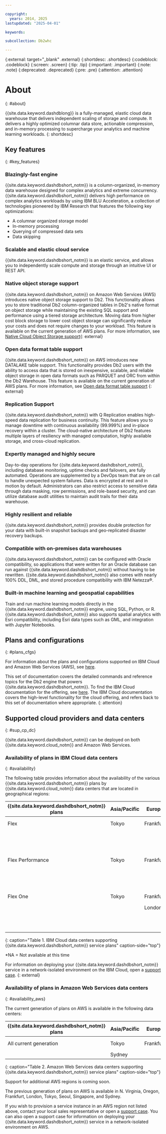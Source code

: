 ```yaml
---

copyright:
  years: 2014, 2025
lastupdated: "2025-04-01"

keywords:

subcollection: Db2whc

---
```


 
{:external: target="_blank" .external} 
{:shortdesc: .shortdesc}
{:codeblock: .codeblock}
{:screen: .screen}
{:tip: .tip}
{:important: .important}
{:note: .note}
{:deprecated: .deprecated}
{:pre: .pre}
{:attention: .attention}

# About 
{: #about}

{{site.data.keyword.dashdblong}} is a fully-managed, elastic cloud data warehouse that delivers independent scaling of storage and compute. It delivers a highly optimized columnar data store, actionable compression, and in-memory processing to supercharge your analytics and machine learning workloads.
{: shortdesc}

## Key features 
{: #key_features}

### Blazingly-fast engine

{{site.data.keyword.dashdbshort_notm}} is a column-organized, in-memory data warehouse designed for complex analytics and extreme concurrency. {{site.data.keyword.dashdbshort_notm}} delivers high performance on complex analytics workloads by using IBM BLU Acceleration, a collection of technologies pioneered by IBM Research that features the following key optimizations: 
- A columnar organized storage model 
- In-memory processing 
- Querying of compressed data sets
- Data skipping

### Scalable and elastic cloud service

{{site.data.keyword.dashdbshort_notm}} is an elastic service, and allows you to independently scale compute and storage through an intuitive UI or REST API.

### Native object storage support 

{{site.data.keyword.dashdbshort_notm}} on Amazon Web Services (AWS) introduces native object storage support to Db2. This functionality allows you to store traditional Db2 column-organized tables in Db2's native format on object storage while maintaining the existing SQL support and performance using a tiered storage architecture. Moving data from higher cost block storage to lower cost object storage can significantly reduce your costs and does not require changes to your workload. This feature is available on the current generation of AWS plans. For more information, see [Native Cloud Object Storage support](https://www.ibm.com/docs/en/db2woc?topic=native-cloud-object-storage-support){: external}

### Open data format table support 

{{site.data.keyword.dashdbshort_notm}} on AWS introduces new DATALAKE table support. This functionality provides Db2 users with the ability to access data that is stored on inexpensive, scalable, and reliable object storage in open data formats such as PARQUET and ORC from within the Db2 Warehouse. This feature is available on the current generation of AWS plans. For more information, see [Open data format table support](https://cloud.ibm.com/docs/Db2whc?topic=Db2whc-open-data-format-table-support) {: external}

### Replication Support

{{site.data.keyword.dashdbshort_notm}} with Q Replication enables high-speed data replication for business continuity. This feature allows you to manage downtime with continuous availability (99.999%) and in-place recovery within a cluster. The cloud-native architecture of Db2 features multiple layers of resiliency with managed computation, highly available storage, and cross-cloud replication.  

### Expertly managed and highly secure

Day-to-day operations for {{site.data.keyword.dashdbshort_notm}}, including database monitoring, uptime checks and failovers, are fully automated. Operations are supplemented by a DevOps team that are on call to handle unexpected system failures. Data is encrypted at rest and in motion by default. Administrators can also restrict access to sensitive data through data masking, row permissions, and role-based security, and can utilize database audit utilities to maintain audit trails for their data warehouse.

### Highly resilient and reliable

{{site.data.keyword.dashdbshort_notm}} provides double protection for your data with built-in snapshot backups and geo-replicated disaster recovery backups.

### Compatible with on-premises data warehouses​

{{site.data.keyword.dashdbshort_notm}} can be configured with Oracle compatibility, so applications that were written for an Oracle database can run against {{site.data.keyword.dashdbshort_notm}} without having to be rewritten. {{site.data.keyword.dashdbshort_notm}} also comes with nearly 100% DDL, DML, and stored procedure compatibility with IBM Netezza®.

### Built-in machine learning and geospatial capabilities​

Train and run machine learning models directly in the {{site.data.keyword.dashdbshort_notm}} engine, using SQL, Python, or R. {{site.data.keyword.dashdbshort_notm}} also supports spatial analytics with Esri compatibility, including Esri data types such as GML, and integration with Jupyter Notebooks.

## Plans and configurations 
{: #plans_cfgs}

For information about the plans and configurations supported on IBM Cloud and Amazon Web Services (AWS), see [here](https://cloud.ibm.com/db2-wh).

This set of documentation covers the detailed commands and reference topics for the Db2 engine that powers {{site.data.keyword.dashdbshort_notm}}. To find the IBM Cloud documentation for the offering, see [here](https://cloud.ibm.com/docs/Db2whc?topic=Db2whc-about). The IBM Cloud documentation covers the high-level functionality for the cloud offering, and refers back to this set of documentation where appropriate. {: attention}
## Supported cloud providers and data centers
{: #sup_cp_dc}

{{site.data.keyword.dashdbshort_notm}} can be deployed on both {{site.data.keyword.cloud_notm}} and Amazon Web Services.

### Availability of plans in IBM Cloud data centers
{: #availability}

The following table provides information about the availability of the various {{site.data.keyword.dashdbshort_notm}} plans by {{site.data.keyword.cloud_notm}} data centers that are located in geographical regions:

| {{site.data.keyword.dashdbshort_notm}} plans | Asia/Pacific | Europe    | North/Central America     | South America |
|------------------------------|--------------|-----------|---------------------------|---------------|
| Flex                         | Tokyo        | Frankfurt | Dallas (us-south)         | *NA           |
|                              |              |           | Washington D.C. (us-east) |               |  
|      |||||
| Flex Performance             | Tokyo        | Frankfurt | Dallas (us-south)         | *NA           |
|                              |              |           | Washington D.C. (us-east) |               |  
|      |||||
| Flex One                     | Tokyo    | Frankfurt | Dallas (us-south)         | *NA           |
|                              |       | London    | Toronto                   |               | 
|                              |        |           | Washington D.C. (us-east) |               |
{: caption="Table 1. IBM Cloud data centers supporting {{site.data.keyword.dashdbshort_notm}} service plans" caption-side="top"}

*NA = Not available at this time

For information on deploying your {{site.data.keyword.dashdbshort_notm}} service in a network-isolated environment on the IBM Cloud, open a [support case](https://cloud.ibm.com/unifiedsupport/supportcenter). {: external}

### Availability of plans in Amazon Web Services data centers
{: #availability_aws}

The current generation of plans on AWS is available in the following data centers:

| {{site.data.keyword.dashdbshort_notm}} plans | Asia/Pacific | Europe    | North/Central America     | South America    |
|----------------------------------------------|--------------|-----------|---------------------------|------------------|
| All current generation                       | Tokyo        | Frankfurt | N. Virginia               | Sao Paulo        |
|                                              | Sydney       |           |                           |                  | 
{: caption="Table 2. Amazon Web Services data centers supporting {{site.data.keyword.dashdbshort_notm}} service plans" caption-side="top"}

Support for additional AWS regions is coming soon.

The previous generation of plans on AWS is available in N. Virginia, Oregon, Frankfurt, London, Tokyo, Seoul, Singapore, and Sydney.

If you wish to provision a service instance in an AWS region not listed above, contact your local sales representative or open a [support case](https://cloud.ibm.com/unifiedsupport/supportcenter). You can also open a support case for information on deploying your {{site.data.keyword.dashdbshort_notm}} service in a network-isolated environment on AWS. 








